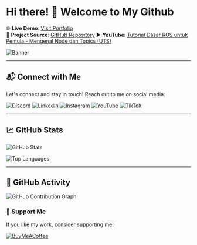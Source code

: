 # Hi there! 👋 Welcome to My Github

🌐 **Live Demo**: [Visit Portfolio](https://mnugrahasadewa.social-networking.me)  
📄 **Project Source**: [GitHub Repository](https://github.com/MNugrahaSadewa)
▶️ **YouTube**: [Tutorial Dasar ROS untuk Pemula - Mengenal Node dan Topics (UTS)](https://youtu.be/odMyd1A17CM)

![Banner](https://media.giphy.com/media/QDjpIL6oNCVZ4qzGs7/giphy.gif?cid=790b761117l3ww38z330b1jqtkuj4ndlvamee1mw60g3qohf&ep=v1_gifs_search&rid=giphy.gif&ct=g)

---

## 📬 Connect with Me

Let's connect and stay in touch! Reach out to me on social media:

[![Discord](https://img.shields.io/badge/Discord-5865F2?style=for-the-badge&logo=discord&logoColor=white)]([https://discord.gg/yourserver](https://discord.gg/xWfk4HmeS8))
[![LinkedIn](https://img.shields.io/badge/LinkedIn-0077B5?style=for-the-badge&logo=linkedin&logoColor=white)](https://linkedin.com/in/mnugrahasadewa)
[![Instagram](https://img.shields.io/badge/Instagram-E4405F?style=for-the-badge&logo=instagram&logoColor=white)](https://instagram.com/nunug14)
[![YouTube](https://img.shields.io/badge/YouTube-FF0000?style=for-the-badge&logo=youtube&logoColor=white)](https://www.youtube.com/channel/UCyahSgBHDilJfQd7930SF2A)
[![TikTok](https://img.shields.io/badge/TikTok-000000?style=for-the-badge&logo=tiktok&logoColor=white)](https://tiktok.com/@nunukk14)

---

## 📈 GitHub Stats

![GitHub Stats](https://github-readme-stats.vercel.app/api?username=MNugrahaSadewa&show_icons=true&theme=radical)

![Top Languages](https://github-readme-stats.vercel.app/api/top-langs/?username=MNugrahaSadewa&layout=compact&theme=radical)

---

## 🎯 GitHub Activity

<!-- Add dynamic contribution graph -->
![GitHub Contribution Graph](https://ghchart.rshah.org/MNugrahaSadewa)


### 🎁 Support Me

If you like my work, consider supporting me!

[![BuyMeACoffee](https://img.shields.io/badge/Buy_Me_A_Coffee-F7DF1E?style=for-the-badge&logo=buy-me-a-coffee&logoColor=white)](https://sociabuzz.com/zforce1945/tribe)
